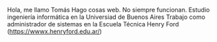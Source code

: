 Hola, me llamo Tomás
Hago cosas web. No siempre funcionan.
Estudio ingeniería informática en la Universiad de Buenos Aires
Trabajo como administrador de sistemas en la Escuela Técnica Henry Ford (https://wwwx.henryford.edu.ar/)
